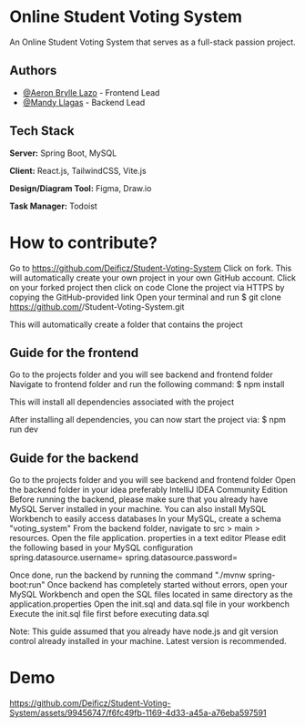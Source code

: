 
# Online Student Voting System

An Online Student Voting System that serves as a full-stack passion project.







## Authors


- [@Aeron Brylle Lazo](https://github.com/Deificz) - Frontend Lead
- [@Mandy Llagas](https://github.com/msllagas) - Backend Lead


## Tech Stack
**Server:** Spring Boot, MySQL

**Client:** React.js, TailwindCSS, Vite.js

**Design/Diagram Tool:** Figma, Draw.io

**Task Manager:** Todoist

# How to contribute?

 
Go to https://github.com/Deificz/Student-Voting-System
Click on fork. This will automatically create your own project in your own GitHub account.
Click on your forked project then click on code
Clone the project via HTTPS by copying the GitHub-provided link
Open your terminal and run
$ git clone https://github.com/<yourgithubusername>/Student-Voting-System.git

This will automatically create a folder that contains the project

## Guide for the frontend
 
Go to the projects folder and you will see backend and frontend folder
Navigate to frontend folder and run the following command:
$ npm install

This will install all dependencies associated with the project

 
After installing all dependencies, you can now start the project via:
$ npm run dev


## Guide for the backend
 
Go to the projects folder and you will see backend and frontend folder
Open the backend folder in your idea preferably IntelliJ IDEA Community Edition
Before running the backend, please make sure that you already have MySQL Server installed in your machine. You can also install MySQL Workbench to easily access databases
In your MySQL, create a schema "voting_system"
From the backend folder, navigate to src > main > resources. Open the file application. properties in a text editor
Please edit the following based in your MySQL configuration
spring.datasource.username=<username>
spring.datasource.password=<password>
 
Once done, run the backend by running the command "./mvnw spring-boot:run"
Once backend has completely started without errors, open your MySQL Workbench and open the SQL files located in same directory as the application.properties
Open the init.sql and data.sql file in your workbench
Execute the init.sql file first before executing data.sql

Note: This guide assumed that you already have node.js and git version control already installed in your machine. Latest version is recommended. 


# Demo

https://github.com/Deificz/Student-Voting-System/assets/99456747/f6fc49fb-1169-4d33-a45a-a76eba597591
